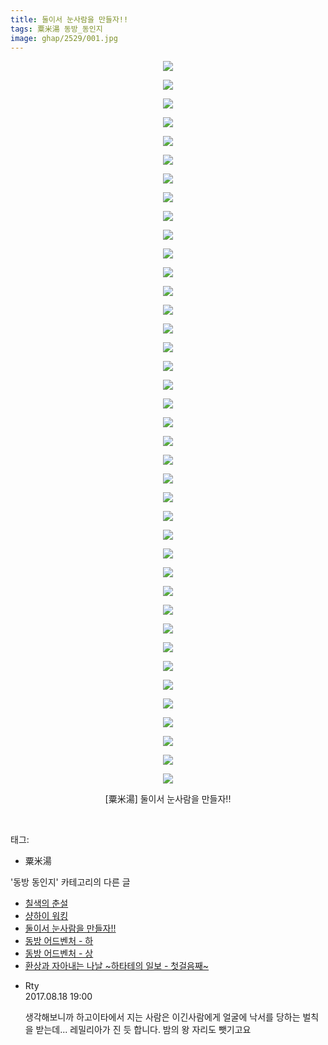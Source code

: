 ```yaml
---
title: 둘이서 눈사람을 만들자!!
tags: 粟米湯 동방_동인지
image: ghap/2529/001.jpg
---
```

<div class="article">
<p style="text-align: center; clear: none; float: none;"><img src="{{ site.nasurl }}/ghap/2529/001.jpg"/></p>
<p style="text-align: center; clear: none; float: none;"><img src="{{ site.nasurl }}/ghap/2529/002.jpg"/></p>
<p style="text-align: center; clear: none; float: none;"><img src="{{ site.nasurl }}/ghap/2529/003.jpg"/></p>
<p style="text-align: center; clear: none; float: none;"><img src="{{ site.nasurl }}/ghap/2529/004.jpg"/></p>
<p style="text-align: center; clear: none; float: none;"><img src="{{ site.nasurl }}/ghap/2529/005.jpg"/></p>
<p style="text-align: center; clear: none; float: none;"><img src="{{ site.nasurl }}/ghap/2529/006.jpg"/></p>
<p style="text-align: center; clear: none; float: none;"><img src="{{ site.nasurl }}/ghap/2529/007.jpg"/></p>
<p style="text-align: center; clear: none; float: none;"><img src="{{ site.nasurl }}/ghap/2529/008.jpg"/></p>
<p style="text-align: center; clear: none; float: none;"><img src="{{ site.nasurl }}/ghap/2529/009.jpg"/></p>
<p style="text-align: center; clear: none; float: none;"><img src="{{ site.nasurl }}/ghap/2529/010.jpg"/></p>
<p style="text-align: center; clear: none; float: none;"><img src="{{ site.nasurl }}/ghap/2529/011.jpg"/></p>
<p style="text-align: center; clear: none; float: none;"><img src="{{ site.nasurl }}/ghap/2529/012.jpg"/></p>
<p style="text-align: center; clear: none; float: none;"><img src="{{ site.nasurl }}/ghap/2529/013.jpg"/></p>
<p style="text-align: center; clear: none; float: none;"><img src="{{ site.nasurl }}/ghap/2529/014.jpg"/></p>
<p style="text-align: center; clear: none; float: none;"><img src="{{ site.nasurl }}/ghap/2529/015.jpg"/></p>
<p style="text-align: center; clear: none; float: none;"><img src="{{ site.nasurl }}/ghap/2529/016.jpg"/></p>
<p style="text-align: center; clear: none; float: none;"><img src="{{ site.nasurl }}/ghap/2529/017.jpg"/></p>
<p style="text-align: center; clear: none; float: none;"><img src="{{ site.nasurl }}/ghap/2529/018.jpg"/></p>
<p style="text-align: center; clear: none; float: none;"><img src="{{ site.nasurl }}/ghap/2529/019.jpg"/></p>
<p style="text-align: center; clear: none; float: none;"><img src="{{ site.nasurl }}/ghap/2529/020.jpg"/></p>
<p style="text-align: center; clear: none; float: none;"><img src="{{ site.nasurl }}/ghap/2529/021.jpg"/></p>
<p style="text-align: center; clear: none; float: none;"><img src="{{ site.nasurl }}/ghap/2529/022.jpg"/></p>
<p style="text-align: center; clear: none; float: none;"><img src="{{ site.nasurl }}/ghap/2529/023.jpg"/></p>
<p style="text-align: center; clear: none; float: none;"><img src="{{ site.nasurl }}/ghap/2529/024.jpg"/></p>
<p style="text-align: center; clear: none; float: none;"><img src="{{ site.nasurl }}/ghap/2529/025.jpg"/></p>
<p style="text-align: center; clear: none; float: none;"><img src="{{ site.nasurl }}/ghap/2529/026.jpg"/></p>
<p style="text-align: center; clear: none; float: none;"><img src="{{ site.nasurl }}/ghap/2529/027.jpg"/></p>
<p style="text-align: center; clear: none; float: none;"><img src="{{ site.nasurl }}/ghap/2529/028.jpg"/></p>
<p style="text-align: center; clear: none; float: none;"><img src="{{ site.nasurl }}/ghap/2529/029.jpg"/></p>
<p style="text-align: center; clear: none; float: none;"><img src="{{ site.nasurl }}/ghap/2529/030.jpg"/></p>
<p style="text-align: center; clear: none; float: none;"><img src="{{ site.nasurl }}/ghap/2529/031.jpg"/></p>
<p style="text-align: center; clear: none; float: none;"><img src="{{ site.nasurl }}/ghap/2529/032.jpg"/></p>
<p style="text-align: center; clear: none; float: none;"><img src="{{ site.nasurl }}/ghap/2529/033.jpg"/></p>
<p style="text-align: center; clear: none; float: none;"><img src="{{ site.nasurl }}/ghap/2529/034.jpg"/></p>
<p style="text-align: center; clear: none; float: none;"><img src="{{ site.nasurl }}/ghap/2529/035.jpg"/></p>
<p style="text-align: center; clear: none; float: none;"><img src="{{ site.nasurl }}/ghap/2529/036.jpg"/></p>
<p style="text-align: center; clear: none; float: none;"><img src="{{ site.nasurl }}/ghap/2529/037.jpg"/></p>
<p style="text-align: center; clear: none; float: none;"><img src="{{ site.nasurl }}/ghap/2529/038.jpg"/></p>
<p style="text-align: center; clear: none; float: none;"><img src="{{ site.nasurl }}/ghap/2529/039.jpg"/></p>
<p style="text-align: center; clear: none; float: none;">[粟米湯] 둘이서 눈사람을 만들자!!</p>
<p><br/></p>
</div><div class="tagTrail">
<p>태그: </p>
<ul>
<li>粟米湯</li>
</ul>
</div><div class="another">
<p>'동방 동인지' 카테고리의 다른 글</p>
<ul>
<li><a href="/2016-10-10-ghap_2531">칠색의 춘설</a></li>
<li><a href="/2016-10-10-ghap_2530">샹하이 워킹</a></li>
<li><a href="/2016-10-10-ghap_2529">둘이서 눈사람을 만들자!!</a></li>
<li><a href="/2016-10-10-ghap_2527">동방 어드벤처 - 하</a></li>
<li><a href="/2016-10-10-ghap_2526">동방 어드벤처 - 상</a></li>
<li><a href="/2016-10-10-ghap_2525">환상과 자아내는 나날 ~하타테의 일보 - 첫걸음째~</a></li>
</ul>
</div><div class="cb_module cb_fluid">
<div class="cb_wrt cb_profile">
<div class="comment">
<ul>
<li class="cb_thumb_off" id="comment15062933">
<div class="cb_comment_area">
<div class="cb_info_area">
<div class="cb_section">
<span class="cb_nick_name">Rty</span>
</div>
<div class="cb_section">
<span class="cb_date">2017.08.18 19:00 </span>
</div>
</div>
<div class="cb_dsc_comment">
<p class="cb_dsc">
											생각해보니까 하고이타에서 지는 사람은 이긴사람에게 얼굴에 낙서를 당하는 벌칙을 받는데... 레밀리아가 진 듯 합니다. 밤의 왕 자리도 뺏기고요
										</p>
</div>
</div></li>
</ul>
</div>
</div><!-- commentList close -->
</div>